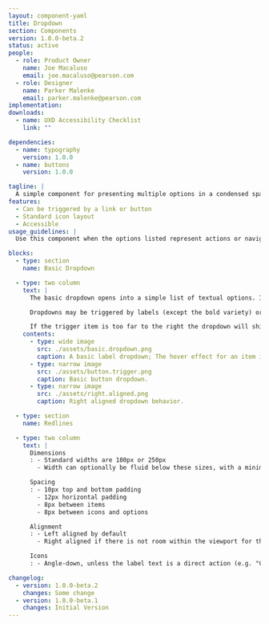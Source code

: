 ```yaml
---
layout: component-yaml
title: Dropdown
section: Components
version: 1.0.0-beta.2
status: active
people:
  - role: Product Owner
    name: Joe Macaluso
    email: joe.macaluso@pearson.com
  - role: Designer
    name: Parker Malenke
    email: parker.malenke@pearson.com
implementation:
downloads:
  - name: UXD Accessibility Checklist
    link: ""

dependencies:
  - name: typography
    version: 1.0.0
  - name: buttons
    version: 1.0.0

tagline: |
  A simple component for presenting multiple options in a condensed space.
features:
  - Can be triggered by a link or button
  - Standard icon layout
  - Accessible
usage_guidelines: |
  Use this component when the options listed represent actions or navigation destinations. Prefer the standard [select inputs](/design/c/inputs/#select) for all other use cases.

blocks:
  - type: section
    name: Basic Dropdown

  - type: two column
    text: |
      The basic dropdown opens into a simple list of textual options. Icons may be prepended at each line.

      Dropdowns may be triggered by labels (except the bold variety) or buttons.

      If the trigger item is too far to the right the dropdown will shift to be right aligned.
    contents:
      - type: wide image
        src: ./assets/basic.dropdown.png
        caption: A basic label dropdown; The hover effect for an item in the dropdown; Dropdown list with icons.
      - type: narrow image
        src: ./assets/button.trigger.png
        caption: Basic button dropdown.
      - type: narrow image
        src: ./assets/right.aligned.png
        caption: Right aligned dropdown behavior.

  - type: section
    name: Redlines

  - type: two column
    text: |
      Dimensions
      : - Standard widths are 180px or 250px
        - Width can optionally be fluid below these sizes, with a minimum width that matches the triggering label or button

      Spacing
      : - 10px top and bottom padding
        - 12px horizontal padding
        - 8px between items
        - 8px between icons and options

      Alignment
      : - Left aligned by default
        - Right aligned if there is not room within the viewport for the dropdown

      Icons
      : - Angle-down, unless the label text is a direct action (e.g. "Copy This Course" or "Post Status")

changelog:
  - version: 1.0.0-beta.2
    changes: Some change
  - version: 1.0.0-beta.1
    changes: Initial Version
---
```


